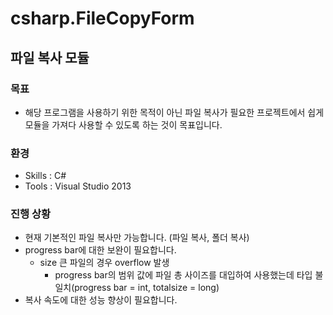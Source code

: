 # csharp.FileCopyForm

## 파일 복사 모듈

### 목표

* 해당 프로그램을 사용하기 위한 목적이 아닌 파일 복사가 필요한 프로젝트에서 쉽게 모듈을 가져다 사용할 수 있도록 하는 것이 목표입니다.

### 환경

* Skills : C#
* Tools : Visual Studio 2013

### 진행 상황

* 현재 기본적인 파일 복사만 가능합니다. (파일 복사, 폴더 복사)
* progress bar에 대한 보완이 필요합니다.
  * size 큰 파일의 경우 overflow 발생
    * progress bar의 범위 값에 파일 총 사이즈를 대입하여 사용했는데 타입 불일치(progress bar = int, totalsize = long)
* 복사 속도에 대한 성능 향상이 필요합니다.
